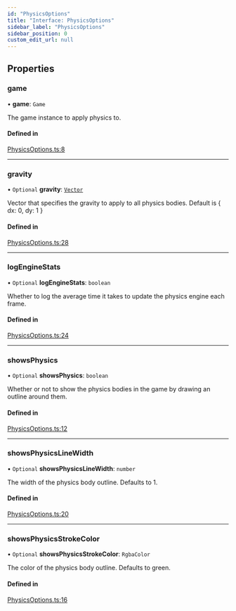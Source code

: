 ```yaml
---
id: "PhysicsOptions"
title: "Interface: PhysicsOptions"
sidebar_label: "PhysicsOptions"
sidebar_position: 0
custom_edit_url: null
---
```


## Properties

### game

• **game**: `Game`

The game instance to apply physics to.

#### Defined in

[PhysicsOptions.ts:8](https://github.com/m2c2-project/m2c2kit/blob/c6627d5/packages/physics/src/PhysicsOptions.ts#L8)

___

### gravity

• `Optional` **gravity**: [`Vector`](Vector.md)

Vector that specifies the gravity to apply to all physics bodies. Default is &#123; dx: 0, dy: 1 &#125;

#### Defined in

[PhysicsOptions.ts:28](https://github.com/m2c2-project/m2c2kit/blob/c6627d5/packages/physics/src/PhysicsOptions.ts#L28)

___

### logEngineStats

• `Optional` **logEngineStats**: `boolean`

Whether to log the average time it takes to update the physics engine each frame.

#### Defined in

[PhysicsOptions.ts:24](https://github.com/m2c2-project/m2c2kit/blob/c6627d5/packages/physics/src/PhysicsOptions.ts#L24)

___

### showsPhysics

• `Optional` **showsPhysics**: `boolean`

Whether or not to show the physics bodies in the game by drawing an outline around them.

#### Defined in

[PhysicsOptions.ts:12](https://github.com/m2c2-project/m2c2kit/blob/c6627d5/packages/physics/src/PhysicsOptions.ts#L12)

___

### showsPhysicsLineWidth

• `Optional` **showsPhysicsLineWidth**: `number`

The width of the physics body outline. Defaults to 1.

#### Defined in

[PhysicsOptions.ts:20](https://github.com/m2c2-project/m2c2kit/blob/c6627d5/packages/physics/src/PhysicsOptions.ts#L20)

___

### showsPhysicsStrokeColor

• `Optional` **showsPhysicsStrokeColor**: `RgbaColor`

The color of the physics body outline. Defaults to green.

#### Defined in

[PhysicsOptions.ts:16](https://github.com/m2c2-project/m2c2kit/blob/c6627d5/packages/physics/src/PhysicsOptions.ts#L16)
